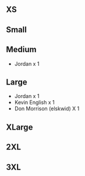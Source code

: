 ## XS

## Small

## Medium

- Jordan x 1

## Large

- Jordan x 1
- Kevin English x 1
- Don Morrison (elskwid) X 1

## XLarge

## 2XL

## 3XL
